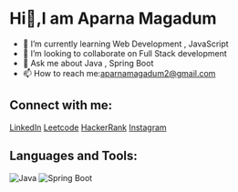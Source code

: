   # Hi👋,I am Aparna Magadum

- 🌱 I’m currently learning Web Development , JavaScript
- 👯 I’m looking to collaborate on Full Stack development
- 💬 Ask me about Java , Spring Boot
- 📫 How to reach me:aparnamagadum2@gmail.com

## Connect with me:
[LinkedIn](https://www.linkedin.com/in/aparnamagadum2/)
[Leetcode](https://leetcode.com/aparnamagadum2/)
[HackerRank](https://www.hackerrank.com/profile/aparnamagadum2)
[Instagram](https://www.instagram.com/aparnas.m/)

## Languages and Tools:
![Java](https://logos-world.net/wp-content/uploads/2022/07/Java-Logo.png)
![Spring Boot](https://www.google.com/url?sa=i&url=https%3A%2F%2Fspring.io%2Fprojects%2Fspring-boot&psig=AOvVaw2_8HQgP3W9xhNsEsrM9HZq&ust=1710567354195000&source=images&cd=vfe&opi=89978449&ved=0CBMQjRxqFwoTCIiEi6fG9YQDFQAAAAAdAAAAABAJ)
